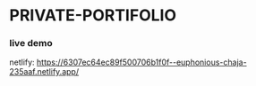 # PRIVATE-PORTIFOLIO

### live demo

netlify: https://6307ec64ec89f500706b1f0f--euphonious-chaja-235aaf.netlify.app/
